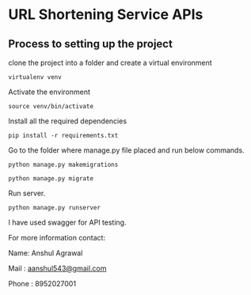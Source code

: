 # URL Shortening Service APIs

## Process to setting up the project

clone the project into a folder and create a virtual environment
```
virtualenv venv
```

Activate the environment
```
source venv/bin/activate
```

Install all the required dependencies
```
pip install -r requirements.txt
```


Go to the folder where manage.py file placed and run below commands.

```
python manage.py makemigrations
```

```
python manage.py migrate
```


Run server.
```
python manage.py runserver
```

I have used swagger for API testing.


For more information contact:

Name: Anshul Agrawal

Mail : aanshul543@gmail.com

Phone : 8952027001
